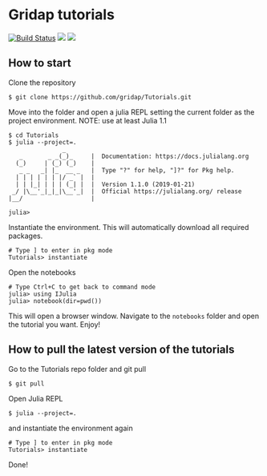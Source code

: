 # Gridap tutorials

[![Build Status](https://travis-ci.com/gridap/Gridap.jl.svg?branch=master)](https://travis-ci.com/gridap/Tutorials)
[![](https://img.shields.io/badge/docs-stable-blue.svg)](https://gridap.github.io/Tutorials/stable)
[![](https://img.shields.io/badge/docs-dev-blue.svg)](https://gridap.github.io/Tutorials/dev)

## How to start

Clone the repository
```
$ git clone https://github.com/gridap/Tutorials.git
```

Move into the folder and open a julia REPL setting the current folder as the project environment. NOTE: use at least Julia 1.1
```
$ cd Tutorials
$ julia --project=.
               _
   _       _ _(_)_     |  Documentation: https://docs.julialang.org
  (_)     | (_) (_)    |
   _ _   _| |_  __ _   |  Type "?" for help, "]?" for Pkg help.
  | | | | | | |/ _` |  |
  | | |_| | | | (_| |  |  Version 1.1.0 (2019-01-21)
 _/ |\__'_|_|_|\__'_|  |  Official https://julialang.org/ release
|__/                   |

julia> 

```

Instantiate the environment. This will automatically download all required packages.
```
# Type ] to enter in pkg mode
Tutorials> instantiate
```

Open the notebooks
```
# Type Ctrl+C to get back to command mode
julia> using IJulia
julia> notebook(dir=pwd())
```
This will open a browser window. Navigate to the `notebooks` folder and open the tutorial you want. Enjoy!

## How to pull the latest version of the tutorials

Go to the Tutorials repo folder and git pull
```
$ git pull
```
Open Julia REPL
```
$ julia --project=.

```

and instantiate the environment again
```
# Type ] to enter in pkg mode
Tutorials> instantiate
```

Done!

